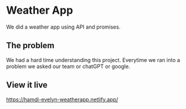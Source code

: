 # Weather App

We did a weather app using API and promises. 

## The problem

We had a hard time understanding this project. Everytime we ran into a problem we asked our team or chatGPT or google.

## View it live
https://hamdi-evelyn-weatherapp.netlify.app/
